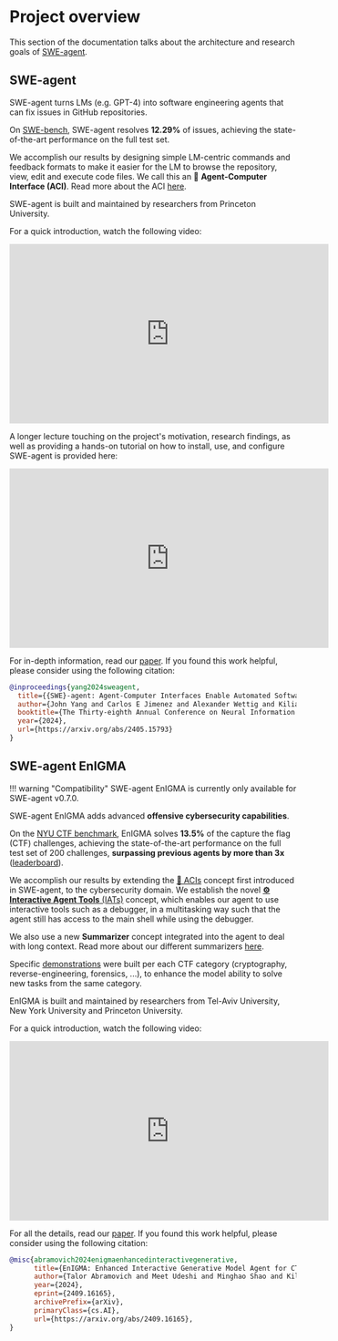 # Project overview

This section of the documentation talks about the architecture and research goals of [SWE-agent](#swe-agent).

## SWE-agent <a name="swe-agent"></a>

SWE-agent turns LMs (e.g. GPT-4) into software engineering agents that can fix issues in GitHub repositories.

On [SWE-bench](https://github.com/SWE-bench/SWE-bench), SWE-agent resolves **12.29%** of issues, achieving the state-of-the-art performance on the full test set.

We accomplish our results by designing simple LM-centric commands and feedback formats to make it easier for the LM to browse the repository, view, edit and execute code files. We call this an 🤖 **Agent-Computer Interface (ACI)**.
Read more about the ACI [here](aci.md).

SWE-agent is built and maintained by researchers from Princeton University.

For a quick introduction, watch the following video:

<iframe width="560" height="315" src="https://www.youtube.com/embed/CeMtJ4XObAM?si=W2tyY9EpEe-v12EU" title="YouTube video player" frameborder="0" allow="accelerometer; autoplay; clipboard-write; encrypted-media; gyroscope; picture-in-picture; web-share" referrerpolicy="strict-origin-when-cross-origin" allowfullscreen></iframe>

A longer lecture touching on the project's motivation, research findings, as well as providing a hands-on tutorial on how to install, use, and configure SWE-agent is provided here:

<iframe width="560" height="315" src="https://www.youtube.com/embed/d9gcXpiiDao" title="NeurIPS Hacker Cup AI: SWEAgent" frameborder="0" allow="accelerometer; autoplay; clipboard-write; encrypted-media; gyroscope; picture-in-picture; web-share" referrerpolicy="strict-origin-when-cross-origin" allowfullscreen></iframe>

For in-depth information, read our [paper](https://arxiv.org/abs/2405.15793). If you found this work helpful, please consider using the following citation:

```bibtex
@inproceedings{yang2024sweagent,
  title={{SWE}-agent: Agent-Computer Interfaces Enable Automated Software Engineering},
  author={John Yang and Carlos E Jimenez and Alexander Wettig and Kilian Lieret and Shunyu Yao and Karthik R Narasimhan and Ofir Press},
  booktitle={The Thirty-eighth Annual Conference on Neural Information Processing Systems},
  year={2024},
  url={https://arxiv.org/abs/2405.15793}
}
```

## SWE-agent <span class="enigma">EnIGMA</span> <a name="enigma"></a>

!!! warning "Compatibility"
    SWE-agent <span class="enigma">EnIGMA</span> is currently only available for SWE-agent v0.7.0.

SWE-agent <span class="enigma">EnIGMA</span> adds advanced **offensive cybersecurity capabilities**.

On the [NYU CTF benchmark](https://github.com/NYU-LLM-CTF/LLM_CTF_Database), EnIGMA solves **13.5%** of the capture the flag (CTF) challenges, achieving the state-of-the-art performance on the full test set of 200 challenges, **surpassing previous agents by more than 3x** ([leaderboard](https://enigma-agent.com#results)).

We accomplish our results by extending the [🤖 ACIs](../background/aci.md) concept first introduced in SWE-agent, to the cybersecurity domain. We establish the novel [**:gear: Interactive Agent Tools** (IATs)](https://swe-agent.com/0.7/background/iat/) concept, which enables our agent to use interactive tools such as a debugger, in a multitasking way such that the agent still has access to the main shell while using the debugger.

We also use a new **Summarizer** concept integrated into the agent to deal with long context. Read more about our different summarizers [here](https://swe-agent.com/0.7/config/summarizers/).

Specific [demonstrations](../config/demonstrations.md) were built per each CTF category (cryptography, reverse-engineering, forensics, ...), to enhance the model ability to solve new tasks from the same category.

EnIGMA is built and maintained by researchers from Tel-Aviv University, New York University and Princeton University.

For a quick introduction, watch the following video:

<iframe width="560" height="315" src="https://www.youtube.com/embed/IJxqOsNFiCc?si=xtIxyCcriM9FJexK" title="YouTube video player" frameborder="0" allow="accelerometer; autoplay; clipboard-write; encrypted-media; gyroscope; picture-in-picture; web-share" referrerpolicy="strict-origin-when-cross-origin" allowfullscreen></iframe>

For all the details, read our [paper](https://arxiv.org/abs/2409.16165). If you found this work helpful, please consider using the following citation:

```bibtex
@misc{abramovich2024enigmaenhancedinteractivegenerative,
      title={EnIGMA: Enhanced Interactive Generative Model Agent for CTF Challenges},
      author={Talor Abramovich and Meet Udeshi and Minghao Shao and Kilian Lieret and Haoran Xi and Kimberly Milner and Sofija Jancheska and John Yang and Carlos E. Jimenez and Farshad Khorrami and Prashanth Krishnamurthy and Brendan Dolan-Gavitt and Muhammad Shafique and Karthik Narasimhan and Ramesh Karri and Ofir Press},
      year={2024},
      eprint={2409.16165},
      archivePrefix={arXiv},
      primaryClass={cs.AI},
      url={https://arxiv.org/abs/2409.16165},
}
```
